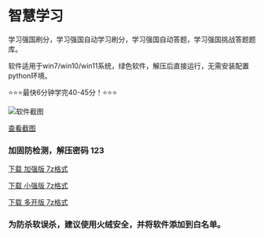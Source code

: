 # 智慧学习
学习强国刷分，学习强国自动学习刷分，学习强国自动答题，学习强国挑战答题题库。

软件适用于win7/win10/win11系统，绿色软件，解压后直接运行，无需安装配置python环境。

⭐⭐⭐最快6分钟学完40-45分！⭐⭐⭐

![软件截图](https://s1.ax1x.com/2022/10/13/xa6JRe.jpg)

[查看截图](https://s1.ax1x.com/2022/10/13/xa6JRe.jpg)

### 加固防检测，解压密码 123

[下载 加强版 7z格式](https://ddxy88.github.io/xx/%E6%99%BA%E6%85%A7%E5%AD%A6%E4%B9%A0%E5%8A%A0%E5%BC%BA%E7%89%88.7z) 

[下载 小强版 7z格式](https://xqad.github.io/xx/%E5%B0%8F%E5%BC%BA%E5%B9%BF%E5%91%8A%E6%8B%A6%E6%88%AA.7z)

[下载 多开版 7z格式](https://avin999.github.io/xx/%E5%AD%A6%E4%B9%A0%E8%BE%BE%E4%BA%BA.7z)

### 为防杀软误杀，建议使用火绒安全，并将软件添加到白名单。